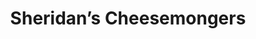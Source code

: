 ---
title: "Sheridan’s Cheesemongers"
url: /the-municipal-district-of-kells/sheridans-cheesemongers/
shop: cheese
---